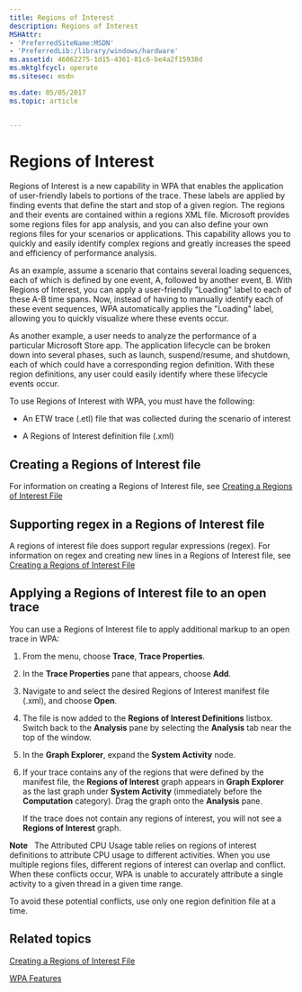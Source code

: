 ```yaml
---
title: Regions of Interest
description: Regions of Interest
MSHAttr:
- 'PreferredSiteName:MSDN'
- 'PreferredLib:/library/windows/hardware'
ms.assetid: 46062275-1d15-4361-81c6-be4a2f15938d
ms.mktglfcycl: operate
ms.sitesec: msdn

ms.date: 05/05/2017
ms.topic: article


---
```


# Regions of Interest


Regions of Interest is a new capability in WPA that enables the application of user-friendly labels to portions of the trace. These labels are applied by finding events that define the start and stop of a given region. The regions and their events are contained within a regions XML file. Microsoft provides some regions files for app analysis, and you can also define your own regions files for your scenarios or applications. This capability allows you to quickly and easily identify complex regions and greatly increases the speed and efficiency of performance analysis.

As an example, assume a scenario that contains several loading sequences, each of which is defined by one event, A, followed by another event, B. With Regions of Interest, you can apply a user-friendly "Loading" label to each of these A-B time spans. Now, instead of having to manually identify each of these event sequences, WPA automatically applies the "Loading" label, allowing you to quickly visualize where these events occur.

As another example, a user needs to analyze the performance of a particular Microsoft Store app. The application lifecycle can be broken down into several phases, such as launch, suspend/resume, and shutdown, each of which could have a corresponding region definition. With these region definitions, any user could easily identify where these lifecycle events occur.

To use Regions of Interest with WPA, you must have the following:

-   An ETW trace (.etl) file that was collected during the scenario of interest

-   A Regions of Interest definition file (.xml)

## Creating a Regions of Interest file


For information on creating a Regions of Interest file, see [Creating a Regions of Interest File](creating-a-regions-of-interest-file.md)

## Supporting regex in a Regions of Interest file


A regions of interest file does support regular expressions (regex). For information on regex and creating new lines in a Regions of Interest file, see [Creating a Regions of Interest File](creating-a-regions-of-interest-file.md)

## Applying a Regions of Interest file to an open trace


You can use a Regions of Interest file to apply additional markup to an open trace in WPA:

1. From the menu, choose **Trace**, **Trace Properties**.

2. In the **Trace Properties** pane that appears, choose **Add**.

3. Navigate to and select the desired Regions of Interest manifest file (.xml), and choose **Open**.

4. The file is now added to the **Regions of Interest Definitions** listbox. Switch back to the **Analysis** pane by selecting the **Analysis** tab near the top of the window.

5. In the **Graph Explorer**, expand the **System Activity** node.

6. If your trace contains any of the regions that were defined by the manifest file, the **Regions of Interest** graph appears in **Graph Explorer** as the last graph under **System Activity** (immediately before the **Computation** category). Drag the graph onto the **Analysis** pane.

   If the trace does not contain any regions of interest, you will not see a **Regions of Interest** graph.

**Note**  
The Attributed CPU Usage table relies on regions of interest definitions to attribute CPU usage to different activities. When you use multiple regions files, different regions of interest can overlap and conflict. When these conflicts occur, WPA is unable to accurately attribute a single activity to a given thread in a given time range.

To avoid these potential conflicts, use only one region definition file at a time.

 

## Related topics


[Creating a Regions of Interest File](creating-a-regions-of-interest-file.md)

[WPA Features](wpa-features.md)

 

 








